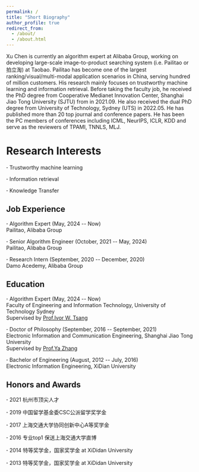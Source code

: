 ```yaml
---
permalink: /
title: "Short Biography"
author_profile: true
redirect_from: 
  - /about/
  - /about.html
---
```


Xu Chen is currently an algorithm expert at Alibaba Group, working on developing large-scale image-to-product searching system (i.e. Pailitao or 拍立淘) at Taobao. Pailitao has become one of the largest ranking/visual/multi-modal application scenarios in China, serving hundred of million customers. His research mainly focuses on trustworthy machine learning and information retrieval. Before taking the faculty job, he received the PhD degree from Cooperative Medianet Innovation Center, Shanghai Jiao Tong University (SJTU) from in 2021.09.
He also received the dual PhD degree from University of Technology, Sydney (UTS) in 2022.05. He has published more than 20 top journal and conference papers. He has been the PC members of conferences including ICML, NeurIPS, ICLR, KDD and serve as the reviewers of TPAMI, TNNLS, MLJ.

Research Interests
======
**·** Trustworthy machine learning  

**·** Information retrieval  

**·** Knowledge Transfer  

Job Experience
------
**·** Algorithm Expert (May, 2024 -- Now)  
Pailitao, Alibaba Group  

**·** Senior Algorithm Engineer (October, 2021 -- May, 2024)  
Pailitao, Alibaba Group

**·** Research Intern (September, 2020 -- December, 2020)  
Damo Acedemy, Alibaba Group

Education
------
**·** Algorithm Expert (May, 2024 -- Now)  
Faculty of Engineering and Information Technology, University of Technology Sydney  
Supervised by [Prof.Ivor W. Tsang](https://www.a-star.edu.sg/cfar/about-cfar/management/prof-ivor-tsang)

**·** Doctor of Philosophy (September, 2016 -- September, 2021)  
Electronic Information and Communication Engineering, Shanghai Jiao Tong University  
Supervised by [Prof.Ya Zhang](https://mediabrain.sjtu.edu.cn/yazhang/)

**·** Bachelor of Engineering (August, 2012 -- July, 2016)  
Electronic Information Engineering, XiDian University

Honors and Awards
------
**·** 2021 杭州市顶尖人才  

**·** 2019 中国留学基金委CSC公派留学奖学金  

**·** 2017 上海交通大学协同创新中心A等奖学金  

**·** 2016 专业top1 保送上海交通大学直博  

**·** 2014 特等奖学金，国家奖学金 at XiDidan University  

**·** 2013 特等奖学金，国家奖学金 at XiDidan University 

